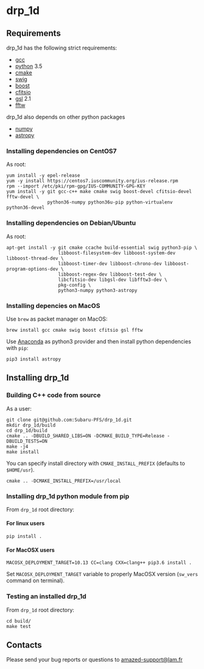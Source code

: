 # drp_1d

## Requirements

drp_1d has the following strict requirements:
* [gcc](https://gcc.gnu.org/)
* [python](https://www.python.org/) 3.5
* [cmake](https://cmake.org/)
* [swig](http://www.swig.org/)
* [boost](https://www.boost.org/)
* [cfitsio](https://heasarc.gsfc.nasa.gov/fitsio/)
* [gsl](https://www.gnu.org/software/gsl/) 2.1
* [fftw](http://www.fftw.org/)

drp_1d also depends on other python packages
* [numpy](http://www.numpy.org/)
* [astropy](http://www.astropy.org/)

### Installing dependencies on CentOS7

As root:

    yum install -y epel-release
    yum -y install https://centos7.iuscommunity.org/ius-release.rpm
	rpm --import /etc/pki/rpm-gpg/IUS-COMMUNITY-GPG-KEY
    yum install -y git gcc-c++ make cmake swig boost-devel cfitsio-devel fftw-devel \
	               python36-numpy python36u-pip python-virtualenv python36-devel

### Installing dependencies on Debian/Ubuntu

As root:

    apt-get install -y git cmake ccache build-essential swig python3-pip \
                       libboost-filesystem-dev libboost-system-dev libboost-thread-dev \
					   libboost-timer-dev libboost-chrono-dev libboost-program-options-dev \
					   libboost-regex-dev libboost-test-dev \
					   libcfitsio-dev libgsl-dev libfftw3-dev \
					   pkg-config \
					   python3-numpy python3-astropy

### Installing depencies on MacOS

Use `brew` as packet manager on MacOS:

    brew install gcc cmake swig boost cfitsio gsl fftw

Use [Anaconda](https://www.anaconda.com/) as python3 provider and then install python dependencies with `pip`:

    pip3 install astropy


## Installing drp_1d

### Building C++ code from source

As a user:

    git clone git@github.com:Subaru-PFS/drp_1d.git
    mkdir drp_1d/build
    cd drp_1d/build
    cmake .. -DBUILD_SHARED_LIBS=ON -DCMAKE_BUILD_TYPE=Release -DBUILD_TESTS=ON
    make -j4
	make install

You can specify install directory with `CMAKE_INSTALL_PREFIX` (defaults to `$HOME/usr`).

    cmake .. -DCMAKE_INSTALL_PREFIX=/usr/local

### Installing drp_1d python module from pip

From `drp_1d` root directory:

#### For linux users

    pip install .

#### For MacOSX users

    MACOSX_DEPLOYMENT_TARGET=10.13 CC=clang CXX=clang++ pip3.6 install .

Set `MACOSX_DEPLOYMENT_TARGET` variable to properly MacOSX version (`sw_vers` command on terminal).

### Testing an installed drp_1d

From `drp_1d` root directory:

    cd build/
    make test

## Contacts

Please send your bug reports or questions to amazed-support@lam.fr
